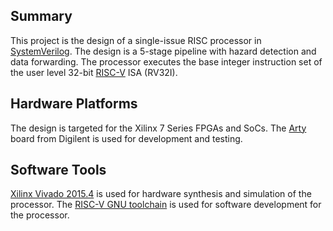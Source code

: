 Summary
-------

This project is the design of a single-issue RISC processor in
[SystemVerilog][systemverilog]. The design is a 5-stage pipeline with hazard
detection and data forwarding. The processor executes the base integer
instruction set of the user level 32-bit [RISC-V][riscv] ISA (RV32I).

Hardware Platforms
------------------

The design is targeted for the Xilinx 7 Series FPGAs and SoCs. The [Arty][arty]
board from Digilent is used for development and testing.

Software Tools
--------------

[Xilinx Vivado 2015.4][vivado] is used for hardware synthesis and simulation of
the processor.
The [RISC-V GNU toolchain][riscv-gnu-toolchain] is used for software development
for the processor.

[systemverilog]: http://standards.ieee.org/findstds/standard/1800-2012.html
[riscv]: http://riscv.org/
[arty]: http://www.digilentinc.com/Products/Detail.cfm?NavPath=2,400,1487&Prod=ARTY
[vivado]: http://www.xilinx.com/support/download.html
[riscv-gnu-toolchain]: https://github.com/riscv/riscv-gnu-toolchain
